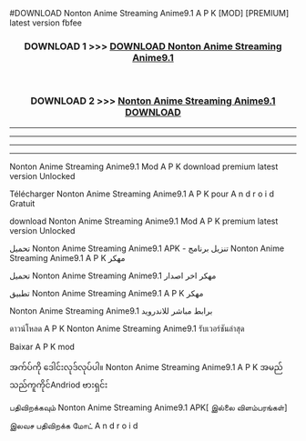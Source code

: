 #DOWNLOAD Nonton Anime Streaming Anime9.1 A P K [MOD] [PREMIUM] latest version fbfee



<div align="center">

<h3>DOWNLOAD 1 >>> <a href="https://teeasianyam.web.app?sq=Nonton Anime Streaming Anime9.1">DOWNLOAD Nonton Anime Streaming Anime9.1 </a></h3><br>

<h3>DOWNLOAD 2 >>> <a href="https://teeasianyam.web.app?sq=Nonton Anime Streaming Anime9.1 ">Nonton Anime Streaming Anime9.1  DOWNLOAD </a></h3>

</div>


----------------------------------------------------------

----------------------------------------------------------

----------------------------------------------------------

----------------------------------------------------------


Nonton Anime Streaming Anime9.1  Mod A P K download premium latest version Unlocked

Télécharger Nonton Anime Streaming Anime9.1  A P K pour A n d r o i d Gratuit

download Nonton Anime Streaming Anime9.1  Mod A P K premium latest version Unlocked

تحميل Nonton Anime Streaming Anime9.1  APK - تنزيل برنامج Nonton Anime Streaming Anime9.1  A P K مهكر

تحميل Nonton Anime Streaming Anime9.1  مهكر اخر اصدار

تطبيق Nonton Anime Streaming Anime9.1  A P K مهكر

Nonton Anime Streaming Anime9.1  برابط مباشر للاندرويد

ดาวน์โหลด A P K Nonton Anime Streaming Anime9.1  รับเวอร์ชันล่าสุด

Baixar A P K mod

အက်ပ်ကို ဒေါင်းလုဒ်လုပ်ပါ။ Nonton Anime Streaming Anime9.1  A P K အမည်သည်ကူကိုင်Andriod ဗားရှင်း

பதிவிறக்கவும் Nonton Anime Streaming Anime9.1  APK[ இல்லை விளம்பரங்கள்] 
 
இலவச பதிவிறக்க மோட் A n d r o i d



